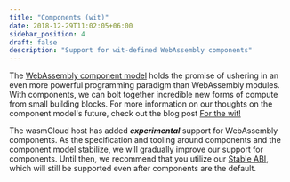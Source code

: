 ```yaml
---
title: "Components (wit)"
date: 2018-12-29T11:02:05+06:00
sidebar_position: 4
draft: false
description: "Support for wit-defined WebAssembly components"
---
```


The [WebAssembly component model](https://github.com/WebAssembly/component-model) holds the promise of ushering in an even more powerful programming paradigm than WebAssembly modules. With components, we can bolt together incredible new forms of compute from small building blocks. For more information on our thoughts on the component model's future, check out the blog post [For the wit!](https://cosmonic.com/blog/engineering/for-the-wit-my-first-day-with-components)

The wasmCloud host has added **_experimental_** support for WebAssembly components. As the specification and tooling around components and the component model stabilize, we will gradually improve our support for components. Until then, we recommend that you utilize our [Stable ABI](/docs/hosts/abis/wasmbus), which will still be supported even after components are the default.
